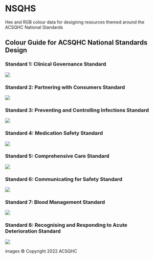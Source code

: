# NSQHS
Hex and RGB colour data for designing resources themed around the ACSQHC National Standards

## Colour Guide for ACSQHC National Standards Design
### Standard 1: Clinical Governance Standard
![](https://github.com/shivermetim/NSQHS/blob/main/NSQHS_1_Icon-Governance-Standard-png.png?raw=true)

### Standard 2: Partnering with Consumers Standard
![](https://github.com/shivermetim/NSQHS/blob/main/NSQHS_2_Icon_Partnering-With-Consumers-Standard-png.png?raw=true)

### Standard 3: Preventing and Controlling Infections Standard
![](https://github.com/shivermetim/NSQHS/blob/main/NSQHS_3_Icon_Healthcare-Associated-Infection-Standard-png.png?raw=true)

### Standard 4: Medication Safety Standard
![](https://github.com/shivermetim/NSQHS/blob/main/NSQHS_4_Icon_Medication-Safety-Standard-png.png?raw=true)

### Standard 5: Comprehensive Care Standard
![](https://github.com/shivermetim/NSQHS/blob/main/NSQHS_5_Icon_Comprehensive-Care-Standard-png.png?raw=true)

### Standard 6: Communicating for Safety Standard
![](https://github.com/shivermetim/NSQHS/blob/main/NSQHS_6_Icon_Communicating-for-Safety-Standard-png.png?raw=true)

### Standard 7:  Blood Management Standard
![](https://github.com/shivermetim/NSQHS/blob/main/NSQHS_7_Icon_Blood-Managament-Standard-png.png?raw=true)

### Standard 8: Recognising and Responding to Acute Deterioration Standard
![](https://github.com/shivermetim/NSQHS/blob/main/NSQHS_8_Icon_Recognising-and-Responding-Acute-Deterioration-Standard-png.png?raw=true)

images © Copyright 2022 ACSQHC
